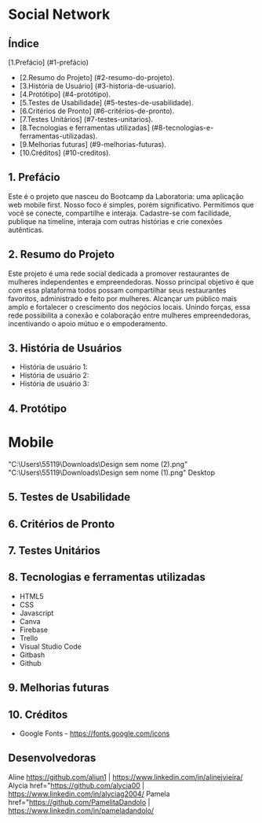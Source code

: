 # Social Network
## Índice

[1.Prefácio] (#1-prefácio)
* [2.Resumo do Projeto] (#2-resumo-do-projeto).
* [3.História de Usuário] (#3-historia-de-usuario).
* [4.Protótipo] (#4-protótipo).
* [5.Testes de Usabilidade] (#5-testes-de-usabilidade).
* [6.Critérios de Pronto] (#6-critérios-de-pronto).
* [7.Testes Unitários] (#7-testes-unitarios).
* [8.Tecnologias e ferramentas utilizadas] (#8-tecnologias-e-ferramentas-utilizadas).
* [9.Melhorias futuras] (#9-melhorias-futuras).
* [10.Créditos] (#10-creditos).
## 1. Prefácio
Este é o projeto que nasceu do Bootcamp da Laboratoria: uma aplicação
web mobile first. Nosso foco é simples, porém significativo. Permitimos
que você se conecte, compartilhe e interaja. Cadastre-se com facilidade,
publique na timeline, interaja com outras histórias e crie conexões
autênticas.
## 2. Resumo do Projeto
Este projeto é uma rede social dedicada a promover restaurantes
de mulheres independentes e empreendedoras. Nosso principal
objetivo é que com essa plataforma todos possam
compartilhar seus restaurantes favoritos, administrado e
feito por mulheres. Alcançar um público mais amplo
e fortalecer o crescimento dos negócios locais. Unindo forças,
essa rede possibilita a conexão e colaboração entre mulheres
empreendedoras, incentivando o apoio mútuo e o empoderamento.
## 3. História de Usuários
* História de usuário 1:
* História de usuário 2:
* História de usuário 3:
## 4. Protótipo
# Mobile
"C:\Users\55119\Downloads\Design sem nome (2).png"
"C:\Users\55119\Downloads\Design sem nome (1).png"
Desktop
## 5. Testes de Usabilidade
## 6. Critérios de Pronto
## 7. Testes Unitários
## 8. Tecnologias e ferramentas utilizadas
* HTML5
* CSS
* Javascript
* Canva
* Firebase
* Trello
* Visual Studio Code
* Gitbash
* Github
## 9. Melhorias futuras
## 10. Créditos
* Google Fonts - https://fonts.google.com/icons
## Desenvolvedoras
Aline https://github.com/aliun1 | https://www.linkedin.com/in/alinejvieira/
Alycia href="https://github.com/alycia00 | https://www.linkedin.com/in/alyciag2004/
Pamela href="https://github.com/PamelitaDandolo | https://www.linkedin.com/in/pameladandolo/
